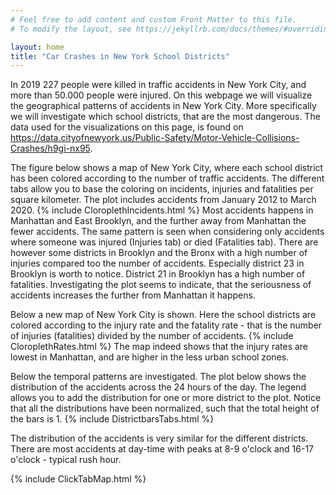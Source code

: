 ```yaml
---
# Feel free to add content and custom Front Matter to this file.
# To modify the layout, see https://jekyllrb.com/docs/themes/#overriding-theme-defaults

layout: home
title: "Car Crashes in New York School Districts"
---
```

In 2019 227 people were killed in traffic accidents in New York City, and more than 50.000 people were injured. On this webpage we will visualize the geographical patterns of accidents in New York City. More specifically we will investigate which school districts, that are the most dangerous. The data used for the visualizations on this page, is found on <https://data.cityofnewyork.us/Public-Safety/Motor-Vehicle-Collisions-Crashes/h9gi-nx95>.

The figure below shows a map of New York City, where each school district has been colored according to the number of traffic accidents. The different tabs allow you to base the coloring on incidents, injuries and fatalities per square kilometer. The plot includes accidents from January 2012 to March 2020.
{% include CloroplethIncidents.html %}
Most accidents happens in Manhattan and East Brooklyn, and the further away from Manhattan the fewer accidents. The same pattern is seen when considering only accidents where someone was injured (Injuries tab) or died (Fatalities tab). There are however some districts in Brooklyn and the Bronx with a high number of injuries compared too the number of accidents. Especially district 23 in Brooklyn is worth to notice. District 21 in Brooklyn has a high number of fatalities. Investigating the plot seems to indicate, that the seriousness of accidents increases the further from Manhattan it happens.

Below a new map of New York City is shown. Here the school districts are colored according to the injury rate and the fatality rate - that is the number of injuries (fatalities) divided by the number of accidents.
{% include CloroplethRates.html %}
The map indeed shows that the injury rates are lowest in Manhattan, and are higher in the less urban school zones.


Below the temporal patterns are investigated. The plot below shows the distribution of the accidents across the 24 hours of the day. The legend allows you to add the distribution for one or more district to the plot. Notice that all the distributions have been normalized, such that the total height of the bars is 1.
{% include DistrictbarsTabs.html %}

The distribution of the accidents is very similar for the different districts. There are most accidents at day-time with peaks at 8-9 o'clock and 16-17 o'clock - typical rush hour.


{% include ClickTabMap.html %}
